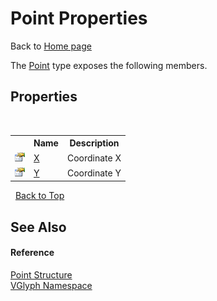# Point Properties
Back to <a href="Home.md">Home page</a> 

The <a href="T_VGlyph_Point.md">Point</a> type exposes the following members.


## Properties
&nbsp;<table><tr><th></th><th>Name</th><th>Description</th></tr><tr><td>![Public property](media/pubproperty.gif "Public property")</td><td><a href="P_VGlyph_Point_X.md">X</a></td><td>
Coordinate X</td></tr><tr><td>![Public property](media/pubproperty.gif "Public property")</td><td><a href="P_VGlyph_Point_Y.md">Y</a></td><td>
Coordinate Y</td></tr></table>&nbsp;
<a href="#point-properties">Back to Top</a>

## See Also


#### Reference
<a href="T_VGlyph_Point.md">Point Structure</a><br /><a href="N_VGlyph.md">VGlyph Namespace</a><br />